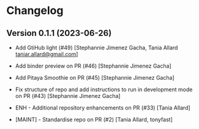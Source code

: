 # Changelog

<!-- <START NEW CHANGELOG ENTRY> -->

<!-- <END NEW CHANGELOG ENTRY> -->

## Version 0.1.1 (2023-06-26)

- Add GtiHub light (#49) [Stephannie Jimenez Gacha, Tania Allard <taniar.allard@gmail.com>]

- Add binder preview on PR (#46) [Stephannie Jimenez Gacha]

- Add Pitaya Smoothie on PR (#45) [Stephannie Jimenez Gacha]

- Fix structure of repo and add instructions to run in development mode on PR (#43) [Stephannie Jimenez Gacha]

- ENH - Additional repository enhancements on PR (#33) [Tania Allard]

- [MAINT] - Standardise repo on PR (#2) [Tania Allard, tonyfast]
